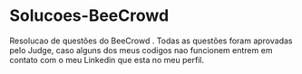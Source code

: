 # Solucoes-BeeCrowd
Resolucao de questões do BeeCrowd 
. Todas as questões foram aprovadas pelo Judge, caso alguns dos meus codigos nao funcionem entrem em contato com o meu Linkedin que esta no meu perfil.
